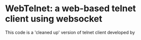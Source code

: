 # WebTelnet: a web-based telnet client using websocket
This code is a 'cleaned up' version of telnet client developed by 

